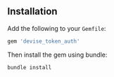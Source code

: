 ## Installation

Add the following to your `Gemfile`:

~~~ruby
gem 'devise_token_auth'
~~~

Then install the gem using bundle:

~~~bash
bundle install
~~~
